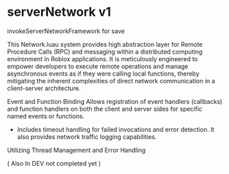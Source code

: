 # serverNetwork v1

invokeServerNetworkFramework for save

This Network.luau system provides  high abstraction layer for Remote Procedure Calls (RPC) and messaging within a distributed computing environment in Roblox applications. It is meticulously engineered to empower developers to execute remote operations and manage asynchronous events as if they were calling local functions, thereby mitigating the inherent complexities of direct network communication in a client-server architecture.

Event and Function Binding Allows registration of event handlers (callbacks) and function handlers on both the client and server sides for specific named events or functions.
- Includes timeout handling for failed invocations and error detection. It also provides network traffic logging capabilities.


Utilizing Thread Management and Error Handling


( Also In DEV not completed yet )
